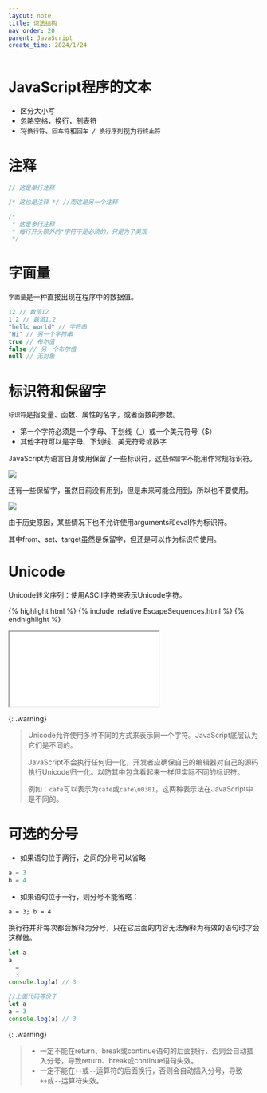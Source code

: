 ```yaml
---
layout: note
title: 词法结构
nav_order: 20
parent: JavaScript
create_time: 2024/1/24
---
```


# JavaScript程序的文本

- 区分大小写
- 忽略空格，换行，制表符
- 将`换行符`、`回车符`和`回车 / 换行序列`视为`行终止符`

# 注释

```javascript
// 这是单行注释

/* 这也是注释 */ //而这是另一个注释

/*
 * 这是多行注释
 * 每行开头额外的*字符不是必须的，只是为了美观
 */
```

# 字面量

`字面量`是一种直接出现在程序中的数据值。

```javascript
12 // 数值12
1.2 // 数值1.2
"hello world" // 字符串
"Hi" // 另一个字符串
true // 布尔值
false // 另一个布尔值
null // 无对象
```

# 标识符和保留字

`标识符`是指变量、函数、属性的名字，或者函数的参数。

- 第一个字符必须是一个字母、下划线（_）或一个美元符号（$）
- 其他字符可以是字母、下划线、美元符号或数字

JavaScript为语言自身使用保留了一些标识符，这些`保留字`不能用作常规标识符。

![](https://cdn.jsdelivr.net/gh/luguosong/images@master/blog-img/202401241455861.png)

还有一些保留字，虽然目前没有用到，但是未来可能会用到，所以也不要使用。

![](https://cdn.jsdelivr.net/gh/luguosong/images@master/blog-img/202401241456789.png)

由于历史原因，某些情况下也不允许使用arguments和eval作为标识符。

其中from、set、target虽然是保留字，但还是可以作为标识符使用。

# Unicode

Unicode转义序列：使用ASCII字符来表示Unicode字符。

{% highlight html %}
{% include_relative EscapeSequences.html %}
{% endhighlight %}

<iframe src="EscapeSequences.html"></iframe>

{: .warning}
> Unicode允许使用多种不同的方式来表示同一个字符。JavaScript底层认为它们是不同的。
>
> JavaScript不会执行任何归一化，开发者应确保自己的编辑器对自己的源码执行Unicode归一化。以防其中包含看起来一样但实际不同的标识符。
>
> 例如：`café`可以表示为`café`或`cafe\u0301`，这两种表示法在JavaScript中是不同的。

# 可选的分号

- 如果语句位于两行，之间的分号可以省略

```javascript
a = 3
b = 4
```

- 如果语句位于一行，则分号不能省略：

```
a = 3; b = 4
```

换行符并非每次都会解释为分号，只在它后面的内容无法解释为有效的语句时才会这样做。

```javascript
let a
a
  =
  3
console.log(a) // 3

//上面代码等价于
let a
a = 3
console.log(a) // 3
```

{: .warning}
> - 一定不能在return、break或continue语句的后面换行，否则会自动插入分号，导致return、break或continue语句失效。
> - 一定不能在`++`或`--`运算符的后面换行，否则会自动插入分号，导致`++`或`--`运算符失效。


